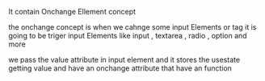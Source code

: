 It contain Onchange Ellement concept 

the onchange concept is when we cahnge some input Elements or tag 
it is going to be triger 
input Elements like input , textarea , radio , option and more

we pass the value attribute in input element and it stores the usestate getting value
and have an onchange attribute that have an function
